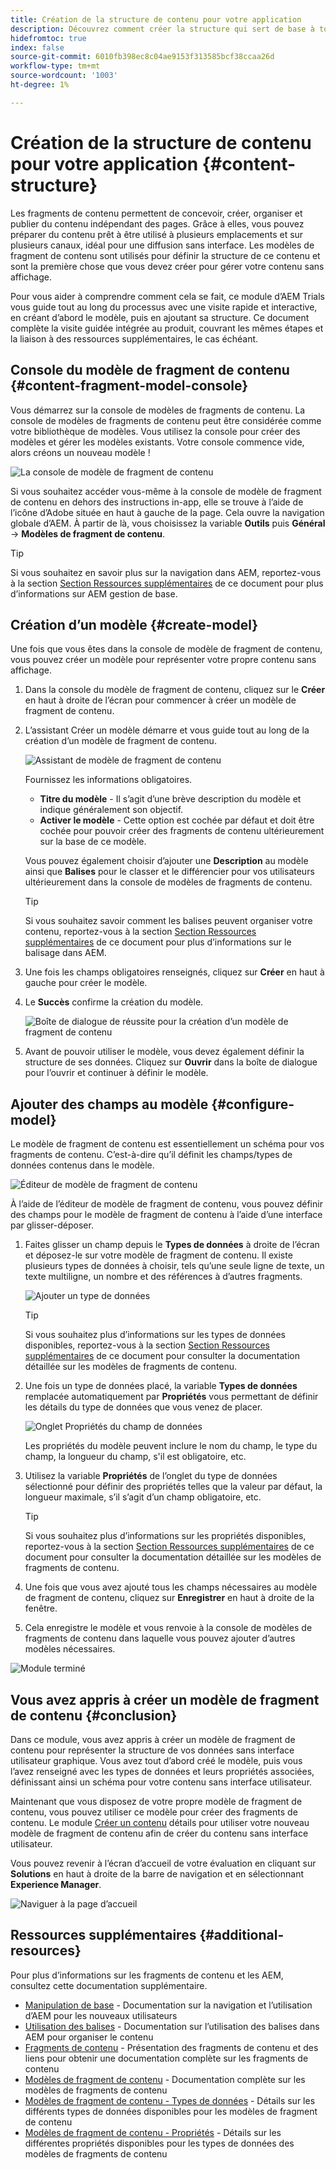```yaml
---
title: Création de la structure de contenu pour votre application
description: Découvrez comment créer la structure qui sert de base à tout votre contenu headless à l’aide des modèles de fragment de contenu AEM.
hidefromtoc: true
index: false
source-git-commit: 6010fb398ec8c04ae9153f313585bcf38ccaa26d
workflow-type: tm+mt
source-wordcount: '1003'
ht-degree: 1%

---
```



# Création de la structure de contenu pour votre application {#content-structure}

Les fragments de contenu permettent de concevoir, créer, organiser et publier du contenu indépendant des pages. Grâce à elles, vous pouvez préparer du contenu prêt à être utilisé à plusieurs emplacements et sur plusieurs canaux, idéal pour une diffusion sans interface. Les modèles de fragment de contenu sont utilisés pour définir la structure de ce contenu et sont la première chose que vous devez créer pour gérer votre contenu sans affichage.

Pour vous aider à comprendre comment cela se fait, ce module d’AEM Trials vous guide tout au long du processus avec une visite rapide et interactive, en créant d’abord le modèle, puis en ajoutant sa structure. Ce document complète la visite guidée intégrée au produit, couvrant les mêmes étapes et la liaison à des ressources supplémentaires, le cas échéant.

## Console du modèle de fragment de contenu {#content-fragment-model-console}

Vous démarrez sur la console de modèles de fragments de contenu. La console de modèles de fragments de contenu peut être considérée comme votre bibliothèque de modèles. Vous utilisez la console pour créer des modèles et gérer les modèles existants. Votre console commence vide, alors créons un nouveau modèle !

![La console de modèle de fragment de contenu](assets/content-structure/content-fragment-model-console.png)

Si vous souhaitez accéder vous-même à la console de modèle de fragment de contenu en dehors des instructions in-app, elle se trouve à l’aide de l’icône d’Adobe située en haut à gauche de la page. Cela ouvre la navigation globale d’AEM. À partir de là, vous choisissez la variable **Outils** puis **Général** -> **Modèles de fragment de contenu**.

>[!TIP]
>
>Si vous souhaitez en savoir plus sur la navigation dans AEM, reportez-vous à la section [Section Ressources supplémentaires](#additional-resources) de ce document pour plus d’informations sur AEM gestion de base.

## Création d’un modèle {#create-model}

Une fois que vous êtes dans la console de modèle de fragment de contenu, vous pouvez créer un modèle pour représenter votre propre contenu sans affichage.

1. Dans la console du modèle de fragment de contenu, cliquez sur le **Créer** en haut à droite de l’écran pour commencer à créer un modèle de fragment de contenu.

1. L’assistant Créer un modèle démarre et vous guide tout au long de la création d’un modèle de fragment de contenu.

   ![Assistant de modèle de fragment de contenu](assets/content-structure/model-wizard.png)

   Fournissez les informations obligatoires.

   * **Titre du modèle** - Il s’agit d’une brève description du modèle et indique généralement son objectif.
   * **Activer le modèle** - Cette option est cochée par défaut et doit être cochée pour pouvoir créer des fragments de contenu ultérieurement sur la base de ce modèle.

   Vous pouvez également choisir d’ajouter une **Description** au modèle ainsi que **Balises** pour le classer et le différencier pour vos utilisateurs ultérieurement dans la console de modèles de fragments de contenu.

   >[!TIP]
   >
   >Si vous souhaitez savoir comment les balises peuvent organiser votre contenu, reportez-vous à la section [Section Ressources supplémentaires](#additional-resources) de ce document pour plus d’informations sur le balisage dans AEM.

1. Une fois les champs obligatoires renseignés, cliquez sur **Créer** en haut à gauche pour créer le modèle.

1. Le **Succès** confirme la création du modèle.

   ![Boîte de dialogue de réussite pour la création d’un modèle de fragment de contenu](assets/content-structure/success.png)

1. Avant de pouvoir utiliser le modèle, vous devez également définir la structure de ses données. Cliquez sur **Ouvrir** dans la boîte de dialogue pour l’ouvrir et continuer à définir le modèle.

## Ajouter des champs au modèle {#configure-model}

Le modèle de fragment de contenu est essentiellement un schéma pour vos fragments de contenu. C’est-à-dire qu’il définit les champs/types de données contenus dans le modèle.

![Éditeur de modèle de fragment de contenu](assets/content-structure/model-editor.png)

À l’aide de l’éditeur de modèle de fragment de contenu, vous pouvez définir des champs pour le modèle de fragment de contenu à l’aide d’une interface par glisser-déposer.

1. Faites glisser un champ depuis le **Types de données** à droite de l’écran et déposez-le sur votre modèle de fragment de contenu. Il existe plusieurs types de données à choisir, tels qu’une seule ligne de texte, un texte multiligne, un nombre et des références à d’autres fragments.

   ![Ajouter un type de données](assets/content-structure/drop-fields.png)

   >[!TIP]
   >
   >Si vous souhaitez plus d’informations sur les types de données disponibles, reportez-vous à la section [Section Ressources supplémentaires](#additional-resources) de ce document pour consulter la documentation détaillée sur les modèles de fragments de contenu.

1. Une fois un type de données placé, la variable **Types de données** remplacée automatiquement par **Propriétés** vous permettant de définir les détails du type de données que vous venez de placer.

   ![Onglet Propriétés du champ de données](assets/content-structure/data-type-properties.png)

   Les propriétés du modèle peuvent inclure le nom du champ, le type du champ, la longueur du champ, s&#39;il est obligatoire, etc.

1. Utilisez la variable **Propriétés** de l’onglet du type de données sélectionné pour définir des propriétés telles que la valeur par défaut, la longueur maximale, s’il s’agit d’un champ obligatoire, etc.

   >[!TIP]
   >
   >Si vous souhaitez plus d’informations sur les propriétés disponibles, reportez-vous à la section [Section Ressources supplémentaires](#additional-resources) de ce document pour consulter la documentation détaillée sur les modèles de fragments de contenu.

1. Une fois que vous avez ajouté tous les champs nécessaires au modèle de fragment de contenu, cliquez sur **Enregistrer** en haut à droite de la fenêtre.

1. Cela enregistre le modèle et vous renvoie à la console de modèles de fragments de contenu dans laquelle vous pouvez ajouter d’autres modèles nécessaires.

![Module terminé](assets/content-structure/content-fragment-model-console-populated.png)

## Vous avez appris à créer un modèle de fragment de contenu {#conclusion}

Dans ce module, vous avez appris à créer un modèle de fragment de contenu pour représenter la structure de vos données sans interface utilisateur graphique. Vous avez tout d’abord créé le modèle, puis vous l’avez renseigné avec les types de données et leurs propriétés associées, définissant ainsi un schéma pour votre contenu sans interface utilisateur.

Maintenant que vous disposez de votre propre modèle de fragment de contenu, vous pouvez utiliser ce modèle pour créer des fragments de contenu. Le module [Créer un contenu](create-content.md) détails pour utiliser votre nouveau modèle de fragment de contenu afin de créer du contenu sans interface utilisateur.

Vous pouvez revenir à l’écran d’accueil de votre évaluation en cliquant sur **Solutions** en haut à droite de la barre de navigation et en sélectionnant **Experience Manager**.

![Naviguer à la page d’accueil](assets/content-structure/home.png)

## Ressources supplémentaires {#additional-resources}

Pour plus d’informations sur les fragments de contenu et les AEM, consultez cette documentation supplémentaire.

* [Manipulation de base](/help/sites-cloud/authoring/getting-started/basic-handling.md) - Documentation sur la navigation et l’utilisation d’AEM pour les nouveaux utilisateurs
* [Utilisation des balises](/help/sites-cloud/authoring/features/tags.md) - Documentation sur l’utilisation des balises dans AEM pour organiser le contenu
* [Fragments de contenu](/help/assets/content-fragments/content-fragments.md) - Présentation des fragments de contenu et des liens pour obtenir une documentation complète sur les fragments de contenu
* [Modèles de fragment de contenu](/help/assets/content-fragments/content-fragments-models.md) - Documentation complète sur les modèles de fragments de contenu
* [Modèles de fragment de contenu - Types de données](/help/assets/content-fragments/content-fragments-models.md#data-types) - Détails sur les différents types de données disponibles pour les modèles de fragment de contenu
* [Modèles de fragment de contenu - Propriétés](/help/assets/content-fragments/content-fragments-models.md#data-types) - Détails sur les différentes propriétés disponibles pour les types de données des modèles de fragments de contenu
